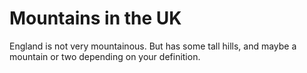 # Mountains in the UK

England is not very mountainous.
But has some tall hills, and maybe a mountain or two depending on your definition.
